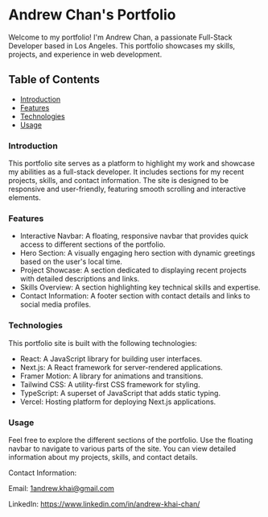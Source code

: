 # Andrew Chan's Portfolio

Welcome to my portfolio! I'm Andrew Chan, a passionate Full-Stack Developer based in Los Angeles. This portfolio showcases my skills, projects, and experience in web development.

## Table of Contents
- [Introduction](#intro)
- [Features](#features)
- [Technologies](#technologies)
- [Usage](#usage)

### <a name="intro"></a> Introduction
This portfolio site serves as a platform to highlight my work and showcase my abilities as a full-stack developer. It includes sections for my recent projects, skills, and contact information. The site is designed to be responsive and user-friendly, featuring smooth scrolling and interactive elements.

### <a name="features"></a> Features
- Interactive Navbar: A floating, responsive navbar that provides quick access to different sections of the portfolio.
- Hero Section: A visually engaging hero section with dynamic greetings based on the user's local time.
- Project Showcase: A section dedicated to displaying recent projects with detailed descriptions and links.
- Skills Overview: A section highlighting key technical skills and expertise.
- Contact Information: A footer section with contact details and links to social media profiles.

### <a name="technologies"></a> Technologies
This portfolio site is built with the following technologies:
- React: A JavaScript library for building user interfaces.
- Next.js: A React framework for server-rendered applications.
- Framer Motion: A library for animations and transitions.
- Tailwind CSS: A utility-first CSS framework for styling.
- TypeScript: A superset of JavaScript that adds static typing.
- Vercel: Hosting platform for deploying Next.js applications.

### <a name="usage"></a> Usage
Feel free to explore the different sections of the portfolio. Use the floating navbar to navigate to various parts of the site. You can view detailed information about my projects, skills, and contact details.

Contact Information:

Email: 1andrew.khai@gmail.com

LinkedIn: https://www.linkedin.com/in/andrew-khai-chan/
